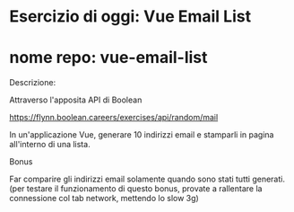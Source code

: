 # Esercizio di oggi: Vue Email List
# nome repo: vue-email-list
Descrizione:

Attraverso l'apposita API di Boolean

https://flynn.boolean.careers/exercises/api/random/mail

In un'applicazione Vue, generare 10 indirizzi email e stamparli in pagina all'interno di una lista.

Bonus

Far comparire gli indirizzi email solamente quando sono stati tutti generati. (per testare il funzionamento di questo bonus, provate a rallentare la connessione col tab network, mettendo lo slow 3g)